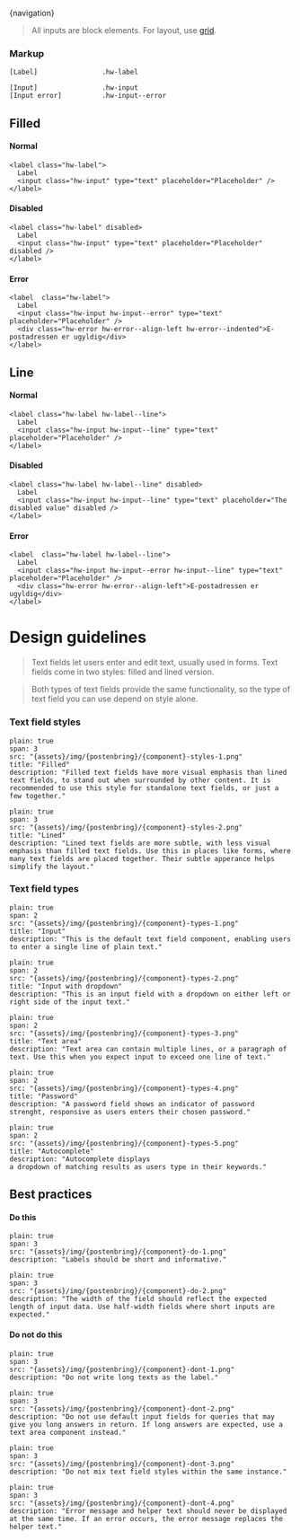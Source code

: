 {navigation}


> All inputs are block elements. For layout, use [grid](/Grid).

### Markup
```code
[Label]                .hw-label

[Input]                .hw-input
[Input error]          .hw-input--error
```



## Filled

#### Normal
```html|span-3,light,plain
<label class="hw-label">
  Label
  <input class="hw-input" type="text" placeholder="Placeholder" />
</label>
```

#### Disabled
```html|span-3,light,plain
<label class="hw-label" disabled>
  Label
  <input class="hw-input" type="text" placeholder="Placeholder" disabled />
</label>
```

#### Error
```html|span-3,light,plain
<label  class="hw-label">
  Label
  <input class="hw-input hw-input--error" type="text" placeholder="Placeholder" />
  <div class="hw-error hw-error--align-left hw-error--indented">E-postadressen er ugyldig</div>
</label>
```



## Line

#### Normal
```html|span-3,light,plain
<label class="hw-label hw-label--line">
  Label
  <input class="hw-input hw-input--line" type="text" placeholder="Placeholder" />
</label>
```

#### Disabled
```html|span-3,light,plain
<label class="hw-label hw-label--line" disabled>
  Label
  <input class="hw-input hw-input--line" type="text" placeholder="The disabled value" disabled />
</label>
```

#### Error
```html|span-3,light,plain
<label  class="hw-label hw-label--line">
  Label
  <input class="hw-input hw-input--error hw-input--line" type="text" placeholder="Placeholder" />
  <div class="hw-error hw-error--align-left">E-postadressen er ugyldig</div>
</label>
```






# Design guidelines

> Text fields let users enter and edit text, usually used in forms. Text fields come in two styles: filled and lined version.

> Both types of text fields provide the same functionality, so the type of text field you can use depend on style alone.





### Text field styles
```image
plain: true
span: 3
src: "{assets}/img/{postenbring}/{component}-styles-1.png"
title: "Filled"
description: "Filled text fields have more visual emphasis than lined text fields, to stand out when surrounded by other content. It is recommended to use this style for standalone text fields, or just a few together."
```
```image
plain: true
span: 3
src: "{assets}/img/{postenbring}/{component}-styles-2.png"
title: "Lined"
description: "Lined text fields are more subtle, with less visual emphasis than filled text fields. Use this in places like forms, where many text fields are placed together. Their subtle apperance helps simplify the layout."
```





### Text field types
```image
plain: true
span: 2
src: "{assets}/img/{postenbring}/{component}-types-1.png"
title: "Input"
description: "This is the default text field component, enabling users to enter a single line of plain text."
```
```image
plain: true
span: 2
src: "{assets}/img/{postenbring}/{component}-types-2.png"
title: "Input with dropdown"
description: "This is an input field with a dropdown on either left or right side of the input text."
```
```image
plain: true
span: 2
src: "{assets}/img/{postenbring}/{component}-types-3.png"
title: "Text area"
description: "Text area can contain multiple lines, or a paragraph of text. Use this when you expect input to exceed one line of text."
```
```image
plain: true
span: 2
src: "{assets}/img/{postenbring}/{component}-types-4.png"
title: "Password"
description: "A password field shows an indicator of password strenght, responsive as users enters their chosen password."
```
```image
plain: true
span: 2
src: "{assets}/img/{postenbring}/{component}-types-5.png"
title: "Autocomplete"
description: "Autocomplete displays
a dropdown of matching results as users type in their keywords."
```








## Best practices

#### Do this

```image
plain: true
span: 3
src: "{assets}/img/{postenbring}/{component}-do-1.png"
description: "Labels should be short and informative."
```
```image
plain: true
span: 3
src: "{assets}/img/{postenbring}/{component}-do-2.png"
description: "The width of the field should reflect the expected length of input data. Use half-width fields where short inputs are expected."
```

#### Do not do this
  
```image
plain: true
span: 3
src: "{assets}/img/{postenbring}/{component}-dont-1.png"
description: "Do not write long texts as the label."
```
```image
plain: true
span: 3
src: "{assets}/img/{postenbring}/{component}-dont-2.png"
description: "Do not use default input fields for queries that may give you long answers in return. If long answers are expected, use a text area component instead."
```
```image
plain: true
span: 3
src: "{assets}/img/{postenbring}/{component}-dont-3.png"
description: "Do not mix text field styles within the same instance."
```
```image
plain: true
span: 3
src: "{assets}/img/{postenbring}/{component}-dont-4.png"
description: "Error message and helper text should never be displayed at the same time. If an error occurs, the error message replaces the helper text."
```

